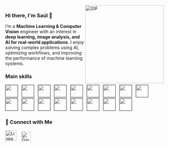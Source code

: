 <img align="right" width="250" src="https://github.com/user-attachments/assets/6129d3a8-6b20-41a2-a814-3c8c3bb5fe9c" alt="GIF">

### Hi there, I'm Saúl 👋


I’m a **Machine Learning & Computer Vision** engineer with an interest in **deep learning, image analysis, and AI for real-world applications**. I enjoy solving complex problems using AI, optimizing workflows, and improving the performance of machine learning systems.  

### Main skills 
[<img src='https://cdn.jsdelivr.net/gh/devicons/devicon@latest/icons/python/python-original.svg' height='40'/>]() &nbsp;
[<img src="https://cdn.jsdelivr.net/gh/devicons/devicon@latest/icons/c/c-original.svg" height='40'/>]() &nbsp;
[<img src="https://cdn.jsdelivr.net/gh/devicons/devicon@latest/icons/cplusplus/cplusplus-original.svg" height='40'/>]() &nbsp; 
[<img src="https://cdn.jsdelivr.net/gh/devicons/devicon@latest/icons/pytorch/pytorch-original.svg" height='40'/>]() &nbsp;
[<img src="https://cdn.jsdelivr.net/gh/devicons/devicon@latest/icons/opencv/opencv-original.svg" height='40'/>]() &nbsp;
[<img src="https://cdn.jsdelivr.net/gh/devicons/devicon@latest/icons/scikitlearn/scikitlearn-original.svg" height='40'/>]() &nbsp;
[<img src="https://cdn.jsdelivr.net/gh/devicons/devicon@latest/icons/numpy/numpy-original.svg" height='40'/>]() &nbsp;
[<img src="https://upload.wikimedia.org/wikipedia/commons/b/b2/SCIPY_2.svg" height='40'/>]() &nbsp;
[<img src="https://cdn.jsdelivr.net/gh/devicons/devicon@latest/icons/pandas/pandas-original.svg" height='40'/>]() &nbsp;
[<img src="https://cdn.jsdelivr.net/gh/devicons/devicon@latest/icons/matplotlib/matplotlib-original.svg" height='40'/>]() &nbsp;
[<img src="https://cdn.jsdelivr.net/gh/devicons/devicon@latest/icons/git/git-original.svg" height='40'/>]() &nbsp;
[<img src="https://cdn.worldvectorlogo.com/logos/github-icon-2.svg" height='40'/>]() &nbsp;
[<img src="https://cdn.jsdelivr.net/gh/devicons/devicon@latest/icons/docker/docker-original.svg" height='40'/>]() &nbsp;
[<img src="https://cdn.jsdelivr.net/gh/devicons/devicon@latest/icons/linux/linux-original.svg" height='40'/>]() &nbsp;
[<img src="https://cdn.jsdelivr.net/gh/devicons/devicon@latest/icons/bash/bash-original.svg" height='40'/>]() &nbsp;
[<img src="https://cdn.jsdelivr.net/gh/devicons/devicon@latest/icons/jupyter/jupyter-original.svg" height='40'/>]() &nbsp;
[<img src="https://cdn.jsdelivr.net/gh/devicons/devicon@latest/icons/anaconda/anaconda-original.svg" height='40'/>]() &nbsp;

### 🔗 Connect with Me  
[<img src='https://github.com/detain/svg-logos/blob/master/svg/l/linkedin-icon-3.svg' alt='LinkedIn' height='35'>](https://www.linkedin.com/in/saul-leyva-santaren/) &nbsp;&nbsp;
[<img src='https://upload.wikimedia.org/wikipedia/commons/thumb/7/7e/Gmail_icon_%282020%29.svg/2560px-Gmail_icon_%282020%29.svg.png' alt='Gmail' height='30'>](mailto:saul.leyva.santaren@gmail.com)
